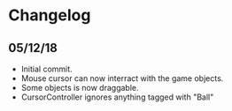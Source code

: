 # Changelog
## 05/12/18
- Initial commit.
- Mouse cursor can now interract with the game objects.
- Some objects is now draggable.
- CursorController ignores anything tagged with "Ball"
